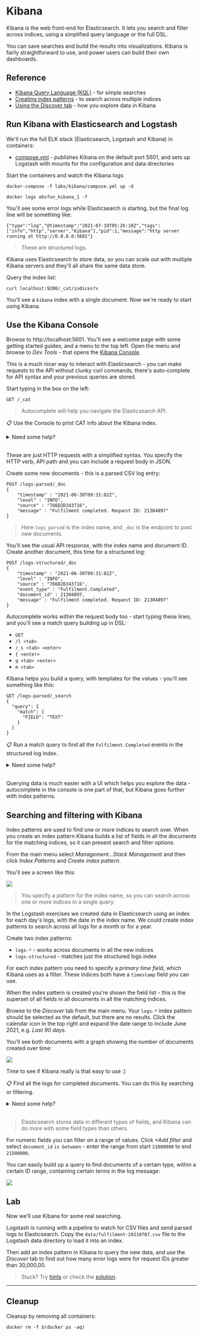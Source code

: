 # Kibana

Kibana is the web front-end for Elasticsearch. It lets you search and filter across indices, using a simplified query language or the full DSL. 

You can save searches and build the results into visualizations. Kibana is fairly straightforward to use, and power users can build their own dashboards.

## Reference

- [Kibana Query Language (KQL)](https://www.elastic.co/guide/en/kibana/7.x/kuery-query.html) - for simple searches
- [Creating index patterns](https://www.elastic.co/guide/en/kibana/7.x/index-patterns.html) - to search across multiple indices
- [Using the Discover tab](https://www.elastic.co/guide/en/kibana/7.x/discover.html) - how you explore data in Kibana

## Run Kibana with Elasticsearch and Logstash

We'll run the full ELK stack (Elasticsearch, Logstash and Kibana) in containers:

- [compose.yml](./compose.yml) - publishes Kibana on the default port 5601, and sets up Logstash with mounts for the configuration and data directories

Start the containers and watch the Kibana logs:

```
docker-compose -f labs/kibana/compose.yml up -d

docker logs obsfun_kibana_1 -f
```

You'll see some error logs while Elasticsearch is starting, but the final log line will be something like:

```
{"type":"log","@timestamp":"2021-07-19T05:26:10Z","tags":["info","http","server","Kibana"],"pid":1,"message":"http server running at http://0.0.0.0:5601"}
```

> These are structured logs.

Kibana uses Elasticsearch to store data, so you can scale out with multiple Kibana servers and they'll all share the same data store.

Query the index list:

```
curl localhost:9200/_cat/indices?v
```

You'll see a `kibana` index with a single document. Now we're ready to start using Kibana.


## Use the Kibana Console

Browse to http://localhost:5601. You'll see a welcome page with some getting started guides, and a menu to the top left. Open the menu and browse to _Dev Tools_ - that opens the [Kibana Console](http://localhost:5601/app/dev_tools#/console).

This is a much nicer way to interact with Elasticsearch - you can make requests to the API without clunky curl commands, there's auto-complete for API syntax and your previous queries are stored.

Start typing in the box on the left:

```
GET /_cat
```

> Autocomplete will help you navigate the Elasticsearch API. 

📋 Use the Console to print CAT info about the Kibana index.

<details>
  <summary>Need some help?</summary>

The `indices` endpoint can be queried for a single index:

```
GET /_cat/indices/.kibana?v
```

</details><br/>

These are just HTTP requests with a simplified syntax. You specify the HTTP verb, API path and you can include a request body in JSON.

Create some new documents - this is a parsed CSV log entry:

```
POST /logs-parsed/_doc
{ 
    "timestamp" : "2021-06-30T09:31:02Z", 
    "level" : "INFO",
    "source" : "766D2D343716",
    "message" : "Fulfilment completed. Request ID: 21304897"
}
```

> Here `logs_parsed` is the index name, and `_doc` is the endpoint to post new documents.

You'll see the usual API response, with the index name and document ID. Create another document, this time for a structured log:

```
POST /logs-structured/_doc
{ 
    "timestamp" : "2021-06-30T09:31:02Z", 
    "level" : "INFO",
    "source" : "766D2D343716",
    "event_type" : "Fulfilment.Completed",
    "document_id" : 21304897,
    "message" : "Fulfilment completed. Request ID: 21304897"
}
```

Autocomplete works within the request body too - start typing these lines, and you'll see a match query building up in DSL:

- `GET`
- `/l <tab>`
- `/_s <tab> <enter>`
- `{ <enter>`
- `q <tab> <enter>`
- `m <tab>`

Kibana helps you build a query, with templates for the values - you'll see something like this:

```
GET /logs-parsed/_search 
{
  "query": {
    "match": {
      "FIELD": "TEXT"
    }
  }
}
```

📋 Run a match query to find all the `Fulfilment.Completed` events in the structured log index.

<details>
  <summary>Need some help?</summary>

You'll build up a query like this:

```
GET /logs-structured/_search
{
  "query": {
    "match": {
      "event_type": "Fulfilment.Completed"
    }
  }
}
```

Autocomplete works for field names too, so you'll see the list of available fields for the index when you work on the query.

You'll see a single response, for the request ID 21304897.

</details><br/>

Querying data is much easier with a UI which helps you explore the data - autocomplete in the console is one part of that, but Kibana goes further with index patterns.

## Searching and filtering with Kibana

Index patterns are used to find one or more indices to search over. When you create an index pattern Kibana builds a list of fields in all the documents for the matching indices, so it can present search and filter options.

From the main menu select _Management...Stack Management_ and then click _Index Patterns_ and _Create index pattern_.

You'll see a screen like this:

![](../../img/kibana-create-index-pattern.png)

> You specify a _pattern_ for the index name, so you can search across one or more indices in a single query. 

In the Logstash exercises we created data in Elasticsearch using an index for each day's logs, with the date in the index name. We could create index patterns to search across all logs for a month or for a year.

Create two index patterns:

- `logs-*` - works across documents in all the new indices
- `logs-structured` - matches just the structured logs index

For each index pattern you need to specify a _primary time field_, which Kibana uses as a filter. These indices both have a `timestamp` field you can use.

When the index pattern is created you're shown the field list - this is the
superset of all fields in all documents in all the matching indices.

Browse to the _Discover_ tab from the main menu. Your `logs-*` index pattern should be selected as the default, but there are no results. Click the calendar icon in the top right and expand the date range to include June 2021, e.g. _Last 90 days_.

You'll see both documents with a graph showing the number of documents created over time:

![](../../img/kibana-discover-logs.png)

Time to see if Kibana really is that easy to use :)

📋 Find all the logs for completed documents. You can do this by searching or filtering.

<details>
  <summary>Need some help?</summary>

In the search box:

- `completed` will find the term across all fields
- `message: completed` will find the term in the `message` field

Or you can click _+ Add filter_:

- field `event_type`, operator `is` - you'll need to type a value
- field `event_type.keyword`, operator `is` - you can select a value, choose `Fulfilment.Completed`

</details><br/>

> Elasticsearch stores data in different types of fields, and Kibana can do more with some field types than others.

For numeric fields you can filter on a range of values. Click _+Add filter_ and select `document_id` `is between` - enter the range from start `21000000` to end `21500000`.

You can easily build up a query to find documents of a certain type, within a certain ID range, containing certain terms in the log message:

![](../../img/kibana-search-filter.png)


## Lab

Now we'll use Kibana for some real searching. 

Logstash is running with a pipeline to watch for CSV files and send parsed logs to Elasticsearch. Copy the `data/fulfilment-20210707.csv` file to the Logstash data directory to load it into an index.

Then add an index pattern in Kibana to query the new data, and use the _Discover_ tab to find out how many error logs were for request IDs greater than 30,000,00.

> Stuck? Try [hints](hints.md) or check the [solution](solution.md).

___
## Cleanup

Cleanup by removing all containers:

```
docker rm -f $(docker ps -aq)
```